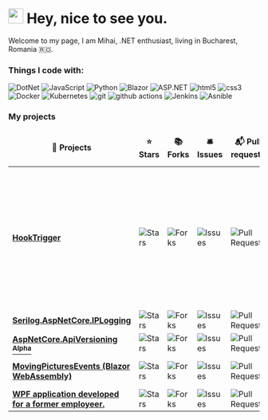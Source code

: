 <h1><img src="https://emojis.slackmojis.com/emojis/images/1531849430/4246/blob-sunglasses.gif?1531849430" width="30"/> Hey, nice to see you.</h1>

Welcome to my page, I am Mihai, .NET enthusiast, living in Bucharest, Romania 🇷🇴.

<h3>Things I code with:</h3>
<p>
  <img alt="DotNet" src="https://img.shields.io/badge/-.NET-46a2f1?style=flat-square&logo=.net&logoColor=white" />
  <img alt="JavaScript" src="https://img.shields.io/badge/-JavaScript-46a2f1?style=flat-square&logo=javascript&logoColor=white" />
  <img alt="Python" src="https://img.shields.io/badge/-Python-46a2f1?style=flat-square&logo=python&logoColor=white" />
  <img alt="Blazor" src="https://img.shields.io/badge/-Blazor-E34F26?style=flat-square&logo=blazor&logoColor=white" />
  <img alt="ASP.NET" src="https://img.shields.io/badge/-ASP.NET-E34F26?style=flat-square&logo=asp.net&logoColor=white" />
  <img alt="html5" src="https://img.shields.io/badge/-HTML5-E34F26?style=flat-square&logo=html5&logoColor=white" />
  <img alt="css3" src="https://img.shields.io/badge/-CSS3-E34F26?style=flat-square&logo=css3&logoColor=white" />
  <img alt="Docker" src="https://img.shields.io/badge/-Docker-009933?style=flat-square&logo=docker&logoColor=white" />
  <img alt="Kubernetes" src="https://img.shields.io/badge/-Kubernetes-009933?style=flat-square&logo=kubernetes&logoColor=white" />
  <img alt="git" src="https://img.shields.io/badge/-Git-ff9900?style=flat-square&logo=git&logoColor=white" />
  <img alt="github actions" src="https://img.shields.io/badge/-Github_Actions-990099?style=flat-square&logo=github-actions&logoColor=white" />
  <img alt="Jenkins" src="https://img.shields.io/badge/-Jenkins-990099?style=flat-square&logo=jenkins&logoColor=white" />
  <img alt="Asnible" src="https://img.shields.io/badge/-Ansible-990099?style=flat-square&logo=ansible&logoColor=white" />
  
</p>
<h3>My projects</h3>
<table>
  <thead align="center">
    <tr border: none;>
      <td><b>🎁 Projects</b></td>
      <td><b>⭐ Stars</b></td>
      <td><b>📚 Forks</b></td>
      <td><b>🛎 Issues</b></td>
      <td><b>📬 Pull requests</b></td>
      <td><b>📦 Docker Image</b></td>
    </tr>
  </thead>
  <tbody>
    <tr>
	  <td><a href="https://github.com/mihaimyh/HookTrigger" target="_blank"><b>HookTrigger</b></a></td>
      <td><img alt="Stars" src="https://img.shields.io/github/stars/mihaimyh/HookTrigger?style=flat-square&labelColor=343b41"/></td>
      <td><img alt="Forks" src="https://img.shields.io/github/forks/mihaimyh/HookTrigger?style=flat-square&labelColor=343b41"/></td>
      <td><img alt="Issues" src="https://img.shields.io/github/issues/mihaimyh/HookTrigger?style=flat-square&labelColor=343b41"/></td>
      <td><img alt="Pull Requests" src="https://img.shields.io/github/issues-pr/mihaimyh/HookTrigger?style=flat-square&labelColor=343b41"/></td>
      <td><img alt="Docker Image Version (latest by date)" src="https://img.shields.io/docker/v/mihaimyh/hooktrigger-api?label=API">
      <img alt="Docker Image Version (latest by date)" src="https://img.shields.io/docker/v/mihaimyh/hooktrigger-worker?label=Worker">
      </td>
    </tr>
    <tr>
	  <td><a href="https://github.com/mihaimyh/Serilog.AspNetCore.IPLogging" target="_blank"><b>Serilog.AspNetCore.IPLogging</b></a></td>
      <td><img alt="Stars" src="https://img.shields.io/github/stars/mihaimyh/Serilog.AspNetCore.IPLogging?style=flat-square&labelColor=343b41"/></td>
      <td><img alt="Forks" src="https://img.shields.io/github/forks/mihaimyh/Serilog.AspNetCore.IPLogging?style=flat-square&labelColor=343b41"/></td>
      <td><img alt="Issues" src="https://img.shields.io/github/issues/mihaimyh/Serilog.AspNetCore.IPLogging?style=flat-square&labelColor=343b41"/></td>
      <td><img alt="Pull Requests" src="https://img.shields.io/github/issues-pr/mihaimyh/Serilog.AspNetCore.IPLogging?style=flat-square&labelColor=343b41"/></td>
      <td>N/A</td>
    </tr>
    <tr>
	  <td><a href="https://github.com/mihaimyh/AspNetCore.ApiVersioning" target="_blank"><b>AspNetCore.ApiVersioning <sup>Alpha<sup></b></a></td>
      <td><img alt="Stars" src="https://img.shields.io/github/stars/mihaimyh/AspNetCore.ApiVersioning?style=flat-square&labelColor=343b41"/></td>
      <td><img alt="Forks" src="https://img.shields.io/github/forks/mihaimyh/AspNetCore.ApiVersioning?style=flat-square&labelColor=343b41"/></td>
      <td><img alt="Issues" src="https://img.shields.io/github/issues/mihaimyh/AspNetCore.ApiVersioning?style=flat-square&labelColor=343b41"/></td>
      <td><img alt="Pull Requests" src="https://img.shields.io/github/issues-pr/mihaimyh/AspNetCore.ApiVersioning?style=flat-square&labelColor=343b41"/></td>
      <td>N/A</td>
    </tr>
    <tr>
    <td><a href="https://movingpicturesevents.ro/" target="_blank"><b>MovingPicturesEvents (Blazor WebAssembly)</b></a></td>
      <td><img alt="Stars" src="https://img.shields.io/github/stars/mihaimyh/MovingPicturesEvents?style=flat-square&labelColor=343b41"/></td>
      <td><img alt="Forks" src="https://img.shields.io/github/forks/mihaimyh/MovingPicturesEvents?style=flat-square&labelColor=343b41"/></td>
      <td><img alt="Issues" src="https://img.shields.io/github/issues/mihaimyh/MovingPicturesEvents?style=flat-square&labelColor=343b41"/></td>
      <td><img alt="Pull Requests" src="https://img.shields.io/github/issues-pr/mihaimyh/MovingPicturesEvents?style=flat-square&labelColor=343b41"/></td>
      <td><img alt="Docker Image" src="https://img.shields.io/docker/v/mihaimyh/laurkyt?style=flat-square&labelColor=343b41"/></td>
    </tr>
	  <tr>
		  <td><a href="https://github.com/mihaimyh/SdeHelper" target="_blank"><b>WPF application developed for a former employeer.</b></a></td>
      <td><img alt="Stars" src="https://img.shields.io/github/stars/mihaimyh/sdeHelper?style=flat-square&labelColor=343b41"/></td>
      <td><img alt="Forks" src="https://img.shields.io/github/forks/mihaimyh/sdeHelper?style=flat-square&labelColor=343b41"/></td>
      <td><img alt="Issues" src="https://img.shields.io/github/issues/mihaimyh/sdeHelper?style=flat-square&labelColor=343b41"/></td>
      <td><img alt="Pull Requests" src="https://img.shields.io/github/issues-pr/mihaimyh/sdeHelper?style=flat-square&labelColor=343b41"/></td>
      <td>N/A</td>
    </tr>
  </tbody>
</table>